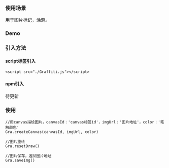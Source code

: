 ### 使用场景
用于图片标记，涂鸦。
### Demo
### 引入方法
#### script标签引入
```
<script src="./Graffiti.js"></script>
```
#### npm引入
待更新
### 使用
```
//用canvas描绘图片，canvasId：'canvas标签id'，imgUrl：'图片地址'，color：'笔触颜色'
Gra.createCanvas(canvasId, imgUrl, color)

//图片重绘
Gra.resetDraw()

//图片保存，返回图片地址
Gra.saveImg()
```

